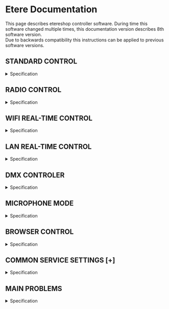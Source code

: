 # Etere Documentation 
This page describes etereshop controller software.
During time this software changed multiple times, this documentation version describes 8th software version.  
Due to backwards compatibility this instructions can be applied to previous software versions.

## STANDARD CONTROL

<details> <summary>Specification</summary>
Available for controllers:

    -ESP8266
    -ESP32
    
With this type of control, changing the effects is carried out by pressing the buttons of the controller itself   
    
### Simple mode

<details> <summary>Description</summary>

For a simple stand-alone mode with switching the effect using a button, the configuration file should contain the following line:

    play.default=0;

    or

    play.default=Manual;

    or nothing
</details>

### Auto-switch mode

<details> <summary>Description</summary>
When the mode is active, your controller will cycle through effects in an endless loop every N seconds.
To activate this mode, set the following line in the configuration file:

    play.default=2;

    or

    play.default=Auto;

You also need to create an `auto.txt` file and write the time value in milliseconds to this file. Example: 

    15000 - effects will switch every 15 seconds.

To activate automatic switching of effects after turning on the product, you just need to press the button of the switching effect.

To activate the blackout effect, you need to press and hold any button for about 1.5-2 seconds.
Blackout effect - the effect at which all LEDs go out

> **Note:** LEDs continue to consume power while playing the blackout effect
</details>

### Playlist mode

<details> <summary>Description</summary>
You also can program your own show. 
To activate this mode, set the following line in the configuration file:

    play.default=1;
    
    or
    
    play.default=Playlist;

Also, you need to create an auto.txt file and write the number of effects and the time when the effect should be switched after the start of the show in this file. The show starts after clicking the switch effect button.
    
`show.txt` file example:
    
    1, 0:00
    2, 0:10			| Effect with the name S2 can't be found on sd Card -> ignoring
    3, 0:25			| Activate effect S3 after 25 seconds from click.
    0, 0:30			| Activate blackout at 30th second from click.
    4, 0:31			| Activate S4 at second 31
    12, 0:35:541		| Activate S12 at 35.541
    1, 40100		| Activate S1 in 41.1 seconds after click (time in msec)
    0, 0:50			| Activate blackout at 50th second
    3, 1:05			| Activate S3 at 1:05, this effect will be active until you turn off the controller.

How it works:

    Set S1 effect at the start (0th second) from button click
    Set S2 effect at 10th second.
    Set S3 effect at 25th second.
    Set blackout effect at 30th second.
    ...
    
Remember to set the dimming effect (number 0) at the end if you want to turn off the LEDs at the end of the show.    
To do this, press and hold the button for about 1.5-2 seconds.

If the controller cannot find an effect by the sequence number specified in the playlist, that effect will be ignored. The previous effect will continue to play.
</details>

### Test mode

<details> <summary>Description</summary>
Service mode for testing and detecting problems with LEDs.

> **Note:** This mode is not custom

    play.default=3;
    or
    play.default=Test;
</details>   
</details>


###

## RADIO CONTROL
    
<details> <summary>Specification</summary>  
Radio control is an extension of the standard control.
    
To enable the radio, add the following line to the configuration file:

   - if the controller should only listen to the radio channel;

       `radio.pattern=input;`

   - if the controller only needs to send a radio signal to other receivers;
    
       `radio.pattern=output;`

   - if the controller must simultaneously listen to the radio and send it to other receivers;

       `radio.pattern=group;` 

The radio signal only transmits the effect number. If the controller receives this value, it must change the current effect number to the received number and play that effect assuming that it exists on the controller's memory card.
    
In output mode and group mode, the controller will send the effect value if it was changed by pressing the effect switch button (not applicable to special transmitter controllers such as DMX-RF 20-button remote controller).    
    
### Radio module settings
    
<details> <summary>Description</summary>

If you have several groups of radio-controlled LED products and want to control them independently, you can change the radio channels. Signals from different channels do not overlap with each other.
    
To change the radio channel, you need to add the following line to the config file:

`radio.channel=#;`

Where # is the number of the channel that can range from 1 to 127.

Default channel is 1;

</details>
    
### Advanced settings    

<details> <summary>Description</summary>

You can also create virtual subchannels. This option has been added to use multiple DMX channels to control LED products with a DMX-RF transmitter.

Advanced settings are activated by adding the following code to the config file:

`radio.version=1;`

The number of subchannels is regulated by the following line:
    
`radio.v1.bits=#;`    
    
Where # - subchannel mode, it must be between 1 and 4:
    
    - If 1: up to 2 subchannels but 127 numbers of effects max.
    - If 2: up to 4 subchannels but 63 numbers of effects max.
    - If 3: up to 8 subchannels but 31 numbers of effects max.
    - If 4: up to 16 subchannels but 15 numbers of effects max.
    
All receivers must have the same settings. If the transmitter sends a radio signal to 5 receivers, then each receiver should have 
    radio.v1.bits = 3 (4 < 5 < 8).

`radio.v1.address=0;`
Subchannel address for the receiver.
    - If radio.v1.bits=1 then value in range from 0 to 1;
    - If radio.v1.bits=2 then value in range from 0 to 3;
    - If radio.v1.bits=3 then value in range from 0 to 7;
    - If radio.v1.bits=4 then value in range from 0 to 15;
    
`radio.v1.reset=0;`
Blackout/stop value. We recommend that you do not change this value.

`radio.v1.output=[0,1];`
Output address [addr,addr,addr] for output and group modes.

</details>

### Integration with standalone modes    

<details> <summary>Description</summary>    

Simple standalone mode
Works autonomously as usual. In radio group mode or output mode, if you press a button to change the effect, the controller also sends a signal to other LED products to change the effect to the same number.
The number of effects must be the same on each controller, otherwise switching to the missing effect will be ignored. A long press on the button will stop the effects playback.

Auto and show/playlist mode

A short press of the button sends a signal to start playback of the sequence to each controller-listener. A long press on the button will stop the effects playback.

</details>

Possible types of radio transmitters:
    
   <details> <summary>Description</summary>     
    
   - Twenty button console
    
        <details> <summary>Description</summary> 
  
        ![image](images/Twenty_button_console.jpg) 
        
        The remote control consists of: a controller box unit with 20 buttons, an external radio antenna 433MHz, a power bank, a USB cable.    
        
        There are 2 versions of the remote control: for 20 effects and for 36 effects.

        Version with 20 effects: each button triggers one effect from 1 to 20.

        Version with 36 effects: 
            
            18 buttons for switching effects, 2 buttons for setting page 1 or 2. 
            If page #1 is selected: buttons 1-18 → effects 1-18. 
            If page # 2 is selected: buttons 1-18 → effects 19-36.
            
        The radio channel cannot be changed by hardware restrictions.
    
        </details>
    
   - DMX device
   
        [**Manual**](https://github.com/etereman/-controller-documentation-control-types-/blob/main/README.md#dmx-controler).

</details>  
    
</details>
    
###       
## WIFI REAL-TIME CONTROL    
       
<details> <summary>Specification</summary>      
    
Available on ESP8266 and ESP32.

Network data type: Art-Net packets.

Limitations:
    
  - ESP8266 - 680 LEDs or 4 universes
  - ESP32 - 1700 LEDs or 10 universes (it is recommended to use fewer LEDs for more stability)
   
Universe is an Artnet networking package containing data for 170 LEDs.
Supported WiFi protocols: IEEE 802.11b/g/n.

   
    
### WiFi settings for config.txt file
    
<details> <summary>Description</summary>    

`wifi.mode=sta;`
    
`'sta'` or `'ap'`. This means that the controller must be connected to the user’s Wi-Fi hotspot, otherwise, the controller will create its own hotspot with the parameters shown below. We recommend using the `"sta"` mode.
Warning! Signal quality and network stability largely depend on the hardware of your access point! A regular cheap home router may not be enough for your tasks.

`wifi.ssid=Point1234;`
Access point name.

`wifi.password=pass4321;`
Access point password.

`wifi.ip=192.168.1.99;`
IP address of controller in network.

`wifi.netmask=255.255.255.0;`
Standard network mask, no need to change in most situations.

`wifi.gateway=192.168.1.1;`
Same as IP, but the last number may be any from 0 to 255. The gateway is only needed to work over the Internet. There is no internet functionality at this moment.

`play.defaultPlayMode=4;`
or
`play.defaultPlayMode=Art-Net;`
Sets this mode as default mode.

</details>

</details>      
    
###    
## LAN REAL-TIME CONTROL        
    
<details> <summary>Specification</summary> 
   
Only is supported by ESP32.

Limitations: 4760 LEDs or 28 universes for stable operation, but more than 40 universes are possible (6800 LEDs).
    
Warning! More LEDs -> less stability and lower frame rates -> more freezes or controller reboots.


### LAN Settings for config.txt file

`wifi.mode=eth;`
Enable LAN hardware.

`wifi.ip=192.168.1.99;`
IP address of controller within the network.

`wifi.netmask=255.255.255.0;`
Standard network mask, no need to change it in most situations.

`wifi.gateway=192.168.1.1;`
Same as IP, but the last number may be any from 0 to 255. The gateway is only needed to work over the Internet. There is no internet functionality at this moment.

`play.defaultPlayMode=4;` or `play.defaultPlayMode=Art-Net;`
    
Sets this mode as default mode.
    
</details>    

###
## DMX CONTROLER

<details> <summary>Specification</summary> 
    
To switch effects via a DMX device, a Teensy 3.2 controller is used with two male XLR connectors with 3 and 5 pins respectively, a microSD card, LED indication, a 433 MHz radio module, and an external antenna.

The controller comes in 2 firmware versions:
    
   - control with 1 DMX channel (old);
   - control using 1-16 DMX channels (has limitations).

Restrictions of the second option depending on the number of channels:
    
    - 1 channel - supports up to 255 effects
    - 2 channels - supports up to 127 effects
    - 3-4 channels - supports up to 63 effects
    - 5-8 channels - supports up to 31 effects
    - 9-16 channels - supports up to 16 effects

### DMX channel settings

<details> <summary>Description</summary> 
    
The controller memory card contains the `channel.txt` file. The DMX channel number should be specified in the range of [1-512], each channel should be specified on a new line, and the number of channels should not exceed 16 pieces.

Example:
    
![image](images/DMX.jpg)

</details>  

### Radio channel settings
    
<details> <summary>Description</summary>
    
If for some reason the first radio channel is occupied by another device, you can change the channel of this transmitter by creating a file “config.txt”. In it, you must specify the channel number from 1 to 127. In this case, the channel of the receiving device must also be changed. See the appropriate section for ESP8266 or ESP32 controllers.

LED indication:
    
    - red - microSD card not found;
    - dull red at the start - microSD card found but there is no "channel.txt" file;
    - yellow - errors in channel.txt file.

</details>    

</details>      

###
## MICROPHONE MODE

<details> <summary>Specification</summary> 

![image](images/micro.jpg)

Only available with ESP8266.

Restrictions:
    
   - 1 button to switch effects instead of 2 by default;
   - Reduces the number of LED outputs by 1.

2 microphone modes:
    
   - Response of standalone effects to sound
   - Sound animation.

### Response of standalone effects to sound

<details> <summary>Description</summary> 

Regular standalone effects can react to sound in terms of brightness and speed.

Add next rows to the config file:

    device.1=mic(17);
    update.set=led.brightness, device.1.1, 5,100;
    update.set=play.speed, device.1.1, 150,512;
    button.count=1;
    button.1=digital(10,pull_up)[Switch 1,1000 Reset];

Only one effect switch button will be available for use. The only thing you can change is the action for this button. The rest of the parameter values are optimal for current hardware.
But you can change the last two values for update.set parameter for brightness and speed 5 – minimum brightness (range: 0-99), 100 – maximum brightness (range: 1-100), 150 – minimum speed (range:0-511), 512 – maximum speed (range:1-512).

</details> 

### Sound animation

<details> <summary>Description</summary> 

The controller with the microphone must have next lines of code in the config file:
    
    button.count=1;
    button.1=digital(10,pull_up)[Switch 1,1000 Reset];
    device.1=mic(17,200,60,49000,2100,5000);

Only one effect switch button will be available for use. The only thing you can change is the action for this button. The rest of the parameter values are optimal for current hardware.


Also, you need to create a file A1.txt in the root folder (in the same place where the config.txt file is stored):

    version=1;
    device=device.1.1;
    frametime=100;
    
Also, you need to create a folder named anim in the root folder. Create a folder named A1 in the anim folder and save the images that you want to see as your effects in it. Images must be in .bmp format with a resolution equal to that of the LED patch resolution. BMP images must have numbered names starting from number 1 (1.bmp, 2.bmp ...). Images must have 24-bit color depth (check the parameter in a graphics editor).

![image](images/A1.jpg)

</details>

</details> 


## BROWSER CONTROL

<details> <summary>Specification</summary> 
    
vailable only for ESP32.
 
Used only for standalone and radio [output or group mode] control.
 
To activate this functionality you need to add next rows to the config.txt file:
 
    wifi.ssid=Custom_access_point_name;
    wifi.password=cusom_password;
    wifi.mode=ap;
    wifi.ip=192.168.1.100;
    wifi.netmask=255.255.255.0;
    wifi.gateway=192.168.1.1;
 
`wifi.web=1;` or `wifi.web=true;`
    
These are the same settings that are used for WiFi realtime settings except the last row. More details are here.

> **Note:** Controller also can be set in 'sta' mode. In this case you need to set ssid and password of the existing network. Also you need to know its IP address. First 3 values of controller IP must repeat values of network IP. Last value must be not occupied by any another device and not equal or more than 255. 

### How to use

<details> <summary>Description</summary>

    1. Turn on your controller with the settings above.
    2. Take your mobile phone or laptop and open the WiFi network list.
    3. Find the network with the name that you wrote in the config file and connect to it using your password.
    4. Open your browser and type the controller’s IP address to the address bar.
    5. If done correctly, you will see the control page.


![image](images/B1.jpg)

Open the menu and select the manual control option.
    
![image](images/B3.jpg)

    1. LED brightness control.
    2. Set the current effect by number.
    3. Previous (-), next (+), and blackout effect.
    4. Effect speed. You can make it faster or slower.
    5. You can set config file string to switch on/off any supported functionality. Example: rh.enable=0; - radio disable.
    6. Select effect by name.
    7. Service menu. You can try to configure LEDs different from WS2812b but only if they are using the same control logic. For advanced users.
    8. Change the colors of LEDs of all connected products. Use RGB sliders to find the color you want.

File manager may be also useful to upload new effects over a Wi-Fi connection from your device.
Warning! Do not turn off the controller while transferring files to avoid errors in the controller memory card.


![image](images/B2.jpg)

</details>

</details>    



###
## COMMON SERVICE SETTINGS [+]

<details> <summary>Specification</summary>     

This settings can be added to the config files of ESP8266 and ESP32 controllers.

### Effects

<details> <summary>Description</summary>

Maximum LED brightness. 70% by default.
   `led.bright=70%;`

Play the first effect immediately after turning on the controller. False by default.
   `play.autostart=true;`

Effect speed. 100% by default.
   `play.speed=100%;`

</details>

### LEDs

<details> <summary>Description</summary>

LED type. WS – WS2812b; SK – SK6812; PL – PL9823; WS_CHIP – used in 3D cube installations. (For advanced users only) 
Chooses one of supported led types ( WS / SK / PL / WS_CHIP ):
    
`led.type=WS;`
    
This command works only for ESP8266 for now. For ESP32 you need to use T0, T1 and PD parameters.

Change color order. Different LED types has different color order. (For advanced users only)
    
`led.order=default;`	 Defines led color order (RGB / GRB / ... )

If your LEDs are not supported but have the same type of data signal as LED types above, you can set up your own LEDs using their documentation. (For advanced users only)
    
    led.t1=0;
    led.t0=0;
    led.pd=0;

</details>

### Buttons

<details> <summary>Description</summary>

Default settings for the config file:
    
    button.count=2;
    button.1=analog<0,500>(34,pullup,no invert)[next, 1500 reset];
    button.2=analog<500,3500>(34,pullup,no invert)[back, 1500 reset];
    
You can change parameters of button action like next, back, reset, brigntness.
1500 means that reset to blackout after a long press for about 1.5 seconds.
    
Example for brightness change:
    
`button.1=analog<0,500>(34,pullup,no invert)[Brightness 10, 500 Brightness -10];`
    
Brightness range: 0-255. So each press/long press changes brightness value by ~1/25.

If you want to disable buttons:
    
   `button.disable=false;`

</details>

</details> 

###    
## MAIN PROBLEMS

<details> <summary>Specification</summary>

Sometimes, you may see problems in the performance of LED products. Here are some explanations for the most popular problems.

 
 
### Problem # 1: Some parts of the product aren't working.

<details> <summary>Description</summary>    

This problem can occur in two cases:
   - broken LED;
   - a crack or a break in the soldering (it manifests itself in the same way as a broken LED but the problem and its solution are slightly different).

Also, a break in the soldering does not always turn off the LEDs. It all depends on which wire was disconnected from the LED. Sometimes a break in soldering is manifested as a chaotic blinking of LEDs, that is, some LEDs are not controlled by the controller. Less commonly, this problem manifests itself as freezing of some part of the image, while the rest of the product works properly.

Solution: re-solder the connection or replace the LEDs. Links to video instructions:
Products with separately located diodes connected by flexible wires (products for belly dancing, Peacock Tails, ballet tutus, angel wings, etc.): 

    https://youtu.be/c3QmbBcWxTw

    Products made with LED strip: https://youtu.be/XLc9dmGdp3g

    Repair of diodes in LED jackets: https://youtu.be/rEJG0qQuwB4

</details>

### Problem # 2: Product LEDs are blinking red.

<details> <summary>Description</summary>  

Cause: There is a problem with the microSD card.

Solution: Make sure the microSD card is fully inserted.

It is also necessary to check the memory card for errors. Use a microSD to USB adapter or a respective slot in a laptop to connect the memory card to your computer. If the computer recognizes the memory card but cannot open it, you need to erase all data on the memory card. To do this, you need to format it. Video instructions on formatting memory cards can be viewed here: 

https://www.youtube.com/watch?v=M70LqYyvp_A

Formatting settings: FAT32 file system.

Copy all files for the controller from our Amazon cloud drive. The link to the cloud drive is usually provided together with instructions for creating new effects in Madrix. Contact ETEREshop managers if you do not have a link to the cloud drive. You can also use your own backup copy on your computer if you have one.

If the computer does not recognize the memory card, you need to replace it. You can try taking a memory card from a spare controller if available. If the problem is not resolved, chances are high that the controller's microSD slot has been damaged. In this case, repair or use of a spare controller is required.

</details>

### Problem # 3: LEDs are blinking blue-red.

<details> <summary>Description</summary> 

Cause: Failed activation of the controller. This is a fairly rare problem that usually occurs if the wrong or broken activation file has been copied to the microSD card of the controller. Solution: send us the protect.txt file from the microSD card and we will give you the correct key.

</details>

### Problem # 4: product flashes yellow-red.

<details> <summary>Description</summary>  

Cause: The controller cannot recognize the config.txt file on the microSD card.

Solution: Check if the config.txt file exists on the memory card. If the file exists, check the memory card for errors. To do this, refer to the "product LEDs are flashing red" solution.    

</details>

### Problem # 5: visual effects slow down, stop at some point, or don't change.

<details> <summary>Description</summary>   

Cause 1: problem with the memory card.

Solution 1: If the memory card is recognized by the computer, copy all files to your computer and format the card. Formatting settings: FAT32 file system. Copy the files back and insert the card into the controller. Check the results. If the problem persists or returns soon, try using a different memory card.

Cause 2: Low battery current. Most LED products require at least 10 amperes of current, it is recommended to use batteries with 20 amps or more, especially if the product has a big number of LEDs. If you have purchased batteries with less than 10 amps or where the amperage is not written at all, there is a high probability that the performance problem lies in them, especially if this problem appeared the first or second time you turned on the product.

Solution 2: Try replacing the batteries with high current ones. There’s no need to buy a big number of batteries to test this solution if the product requires 4+ batteries. You can turn on the product with only 2 batteries.
Batteries with implicit amperes should be avoided, especially the Nuon and UltraLast brands that are quite common in stores in the United States (Batteries and bulbs, Walmart, etc.).

</details>    

</details>
